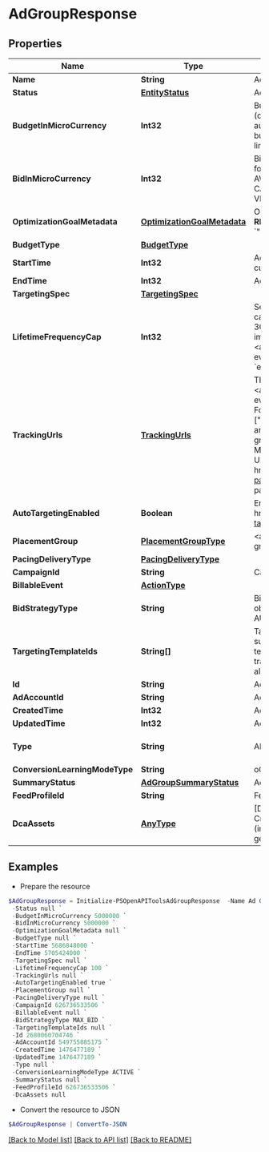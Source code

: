 # AdGroupResponse
## Properties

Name | Type | Description | Notes
------------ | ------------- | ------------- | -------------
**Name** | **String** | Ad group name. | [optional] 
**Status** | [**EntityStatus**](EntityStatus.md) | Ad group/entity status. | [optional] 
**BudgetInMicroCurrency** | **Int32** | Budget in micro currency. This field is **REQUIRED** for non-CBO (campaign budget optimization) campaigns.  A CBO campaign automatically generates ad group budgets from its campaign budget to maximize campaign outcome. A CBO campaign is limited to 70 or less ad groups. | [optional] 
**BidInMicroCurrency** | **Int32** | Bid price in micro currency. This field is **REQUIRED** for the following campaign objective_type/billable_event combinations: AWARENESS/IMPRESSION, CONSIDERATION/CLICKTHROUGH, CATALOG_SALES/CLICKTHROUGH, VIDEO_VIEW/VIDEO_V_50_MRC. | [optional] 
**OptimizationGoalMetadata** | [**OptimizationGoalMetadata**](OptimizationGoalMetadata.md) | Optimization goals for objective-based performance campaigns. **REQUIRED** when campaign&#39;s &#x60;objective_type&#x60; is set to &#x60;&quot;&quot;WEB_CONVERSION&quot;&quot;&#x60;. | [optional] 
**BudgetType** | [**BudgetType**](BudgetType.md) |  | [optional] 
**StartTime** | **Int32** | Ad group start time. Unix timestamp in seconds. Defaults to current time. | [optional] 
**EndTime** | **Int32** | Ad group end time. Unix timestamp in seconds. | [optional] 
**TargetingSpec** | [**TargetingSpec**](TargetingSpec.md) |  | [optional] 
**LifetimeFrequencyCap** | **Int32** | Set a limit to the number of times a promoted pin from this campaign can be impressed by a pinner within the past rolling 30 days. Only available for CPM (cost per mille (1000 impressions))  ad groups. A CPM ad group has an IMPRESSION &lt;a href&#x3D;&quot;&quot;/docs/redoc/#section/Billable-event&quot;&quot;&gt;billable_event&lt;/a&gt; value. This field **REQUIRES** the &#x60;end_time&#x60; field. | [optional] 
**TrackingUrls** | [**TrackingUrls**](TrackingUrls.md) | Third-party tracking URLs.&lt;br&gt; JSON object with the format: {&quot;&quot;&lt;a href&#x3D;&quot;&quot;/docs/redoc/#section/Tracking-URL-event&quot;&quot;&gt;Tracking event enum&lt;/a&gt;&quot;&quot;:[URL string array],...}&lt;br&gt; For example: {&quot;&quot;impression&quot;&quot;: [&quot;&quot;URL1&quot;&quot;, &quot;&quot;URL2&quot;&quot;], &quot;&quot;click&quot;&quot;: [&quot;&quot;URL1&quot;&quot;, &quot;&quot;URL2&quot;&quot;, &quot;&quot;URL3&quot;&quot;]}.&lt;br&gt;Up to three tracking URLs are supported for each event type. Tracking URLs set at the ad group or ad level can override those set at the campaign level. May be null. Pass in an empty object - {} - to remove tracking URLs.&lt;br&gt;&lt;br&gt; For more information, see &lt;a href&#x3D;&quot;&quot;https://help.pinterest.com/en/business/article/third-party-and-dynamic-tracking&quot;&quot; target&#x3D;&quot;&quot;_blank&quot;&quot;&gt;Third-party and dynamic tracking&lt;/a&gt;. | [optional] 
**AutoTargetingEnabled** | **Boolean** | Enable auto-targeting for ad group. Also known as &lt;a href&#x3D;&quot;&quot;https://help.pinterest.com/en/business/article/expanded-targeting&quot;&quot; target&#x3D;&quot;&quot;_blank&quot;&quot;&gt;&quot;&quot;expanded targeting&quot;&quot;&lt;/a&gt;. | [optional] 
**PlacementGroup** | [**PlacementGroupType**](PlacementGroupType.md) | &lt;a href&#x3D;&quot;&quot;/docs/redoc/#section/Placement-group&quot;&quot;&gt;Placement group&lt;/a&gt;. | [optional] 
**PacingDeliveryType** | [**PacingDeliveryType**](PacingDeliveryType.md) |  | [optional] 
**CampaignId** | **String** | Campaign ID of the ad group. | [optional] 
**BillableEvent** | [**ActionType**](ActionType.md) |  | [optional] 
**BidStrategyType** | **String** | Bid strategy type. For Campaigns with Video Completion objectives, the only supported bid strategy type is AUTOMATIC_BID. | [optional] 
**TargetingTemplateIds** | **String[]** | Targeting template IDs applied to the ad group. We currently only support 1 targeting template per ad group. To use targeting templates, do not set any other targeting fields: targeting_spec, tracking_urls, auto_targeting_enabled, placement_group. To clear all targeting template IDs, set this field to [&#39;0&#39;]. | [optional] 
**Id** | **String** | Ad group ID. | [optional] 
**AdAccountId** | **String** | Advertiser ID. | [optional] 
**CreatedTime** | **Int32** | Ad group creation time. Unix timestamp in seconds. | [optional] 
**UpdatedTime** | **Int32** | Ad group last update time. Unix timestamp in seconds. | [optional] 
**Type** | **String** | Always &quot;&quot;adgroup&quot;&quot;. | [optional] [default to "adgroup"]
**ConversionLearningModeType** | **String** | oCPM learn mode | [optional] 
**SummaryStatus** | [**AdGroupSummaryStatus**](AdGroupSummaryStatus.md) | Ad group summary status. | [optional] 
**FeedProfileId** | **String** | Feed Profile ID associated to the adgroup. | [optional] 
**DcaAssets** | [**AnyType**](.md) | [DCA] The Dynamic creative assets to use for DCA. Dynamic Creative Assembly (DCA) accepts basic creative assets of an ad (image, video, title, call to action, logo etc). Then it automatically generates optimized ad combinations based on these assets. | [optional] 

## Examples

- Prepare the resource
```powershell
$AdGroupResponse = Initialize-PSOpenAPIToolsAdGroupResponse  -Name Ad Group For Pin: 687195905986 `
 -Status null `
 -BudgetInMicroCurrency 5000000 `
 -BidInMicroCurrency 5000000 `
 -OptimizationGoalMetadata null `
 -BudgetType null `
 -StartTime 5686848000 `
 -EndTime 5705424000 `
 -TargetingSpec null `
 -LifetimeFrequencyCap 100 `
 -TrackingUrls null `
 -AutoTargetingEnabled true `
 -PlacementGroup null `
 -PacingDeliveryType null `
 -CampaignId 626736533506 `
 -BillableEvent null `
 -BidStrategyType MAX_BID `
 -TargetingTemplateIds null `
 -Id 2680060704746 `
 -AdAccountId 549755885175 `
 -CreatedTime 1476477189 `
 -UpdatedTime 1476477189 `
 -Type null `
 -ConversionLearningModeType ACTIVE `
 -SummaryStatus null `
 -FeedProfileId 626736533506 `
 -DcaAssets null
```

- Convert the resource to JSON
```powershell
$AdGroupResponse | ConvertTo-JSON
```

[[Back to Model list]](../README.md#documentation-for-models) [[Back to API list]](../README.md#documentation-for-api-endpoints) [[Back to README]](../README.md)

